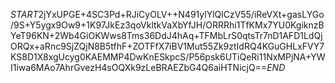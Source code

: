 $START$2jYxUPGE+4SC3Pd+RJiCyOLV++N491ylYlQlCzV55/iReVXt+gasLYGo/9S+Y5ygx9Ow9+1K97JkEz3qoVkltkVaXbYfJH/ORRRhi1TfKMx7YU0KgiknzBYeT96KN+2Wb4GiOKWws8Tms36DdJ4hAq+TFMbLrS0qtsTr7nD1AFD1LdQjORQx+aRnc9SjZQjN8B5tfhF+ZOTFfX7iBV1Mut55Zk9ztIdRQ4KGuGHLxFVY7KS8D1X8xgUcyg0KAEMMP4DwKnESkpcS/P56psk6UTiQeRi11NxMPjNA+YWI1iwa6MAo7AhrGvezH4sOQXk9zLeBRAEZbG4Q6aiHTNicjQ==$END$